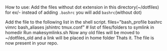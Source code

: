How to use:
Add the files without dot extension in this directory(~/dotfiles) for ex/- instead of adding ```.bashrc``` you will add ```bashrc```(without dot)

Add the file to the following list in the shell script.
files="bash_profile bashrc vimrc bash_aliases jshintrc tmux.conf"    # list of files/folders to symlink in homedir
Run makesymlinks.sh
Now any old files will be moved to ~/dotfiles_old and a link will be placed in home folder
Thats it. The file is now present in your repo.
